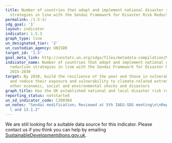```yaml
---
title: Number of countries that adopt and implement national disaster risk reduction
  strategies in line with the Sendai Framework for Disaster Risk Reduction 2015-2030
permalink: /1-5-3/
sdg_goal: '1'
layout: indicator
indicator: 1.5.3
graph_type: line
un_designated_tier: '2'
un_custodian_agency: UNISDR
target_id: '1.5'
goal_meta_link: http://unstats.un.org/sdgs/files/metadata-compilation/Metadata-Goal-1.pdf
indicator_name: Number of countries that adopt and implement national disaster risk
  reduction strategies in line with the Sendai Framework for Disaster Risk Reduction
  2015-2030
target: By 2030, build the resilience of the poor and those in vulnerable situations
  and reduce their exposure and vulnerability to climate-related extreme events and
  other economic, social and environmental shocks and disasters
graph_title: Has the UK established national and local disaster risk reduction strategies?
reporting_status: notstarted
un_sd_indicator_code: C200304
un_notes: "Sendai modification; Reviewed at 5th IAEG-SDG meeting\n\nRepeat of 11.b.1\
  \ and 13.1.2"
---
```


We are still looking for a suitable data source for this indicator. Please contact us if you think you can help by emailing <a href="mailto:SustainableDevelopment@ons.gov.uk">SustainableDevelopment@ons.gov.uk</a>.



